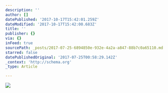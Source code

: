 ```yaml
---
description: ''
author: []
datePublished: '2017-10-17T15:42:01.259Z'
dateModified: '2017-10-17T15:42:00.683Z'
title: ''
publisher: {}
via: {}
inFeed: true
sourcePath: _posts/2017-07-25-6894850e-932e-4a2a-a847-88b7c0a65110.md
starred: false
datePublishedOriginal: '2017-07-25T00:58:29.142Z'
_context: 'http://schema.org'
_type: Article

---
```

![](https://the-grid-user-content.s3-us-west-2.amazonaws.com/d4aa1ce9-3ba1-439f-bd50-9da94a5ce5d2.jpg)